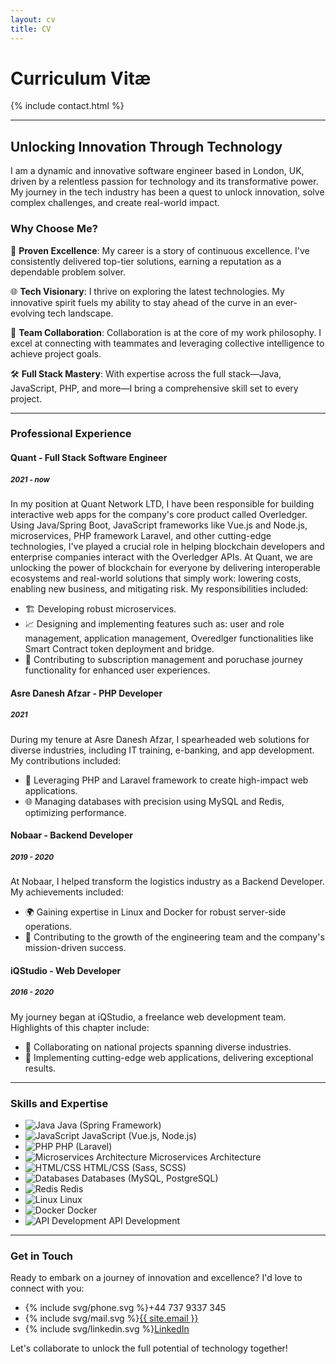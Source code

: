 ```yaml
---
layout: cv
title: CV
---
```


# Curriculum Vitæ

{% include contact.html %}

---

## Unlocking Innovation Through Technology

I am a dynamic and innovative software engineer based in London, UK, driven by a relentless passion for technology and its transformative power. My journey in the tech industry has been a quest to unlock innovation, solve complex challenges, and create real-world impact.

### **Why Choose Me?**

🚀 **Proven Excellence**: My career is a story of continuous excellence. I've consistently delivered top-tier solutions, earning a reputation as a dependable problem solver.

🌐 **Tech Visionary**: I thrive on exploring the latest technologies. My innovative spirit fuels my ability to stay ahead of the curve in an ever-evolving tech landscape.

🤝 **Team Collaboration**: Collaboration is at the core of my work philosophy. I excel at connecting with teammates and leveraging collective intelligence to achieve project goals.

🛠️ **Full Stack Mastery**: With expertise across the full stack—Java, JavaScript, PHP, and more—I bring a comprehensive skill set to every project.


--- 

### **Professional Experience**

#### **Quant** - Full Stack Software Engineer
##### <small> 2021 - now </small>

In my position at Quant Network LTD, I have been responsible for building interactive web apps for the company's core product called Overledger. Using Java/Spring Boot, JavaScript frameworks like Vue.js and Node.js, microservices, PHP framework Laravel, and other cutting-edge technologies, I've played a crucial role in helping blockchain developers and enterprise companies interact with the Overledger APIs. At Quant, we are unlocking the power of blockchain for everyone by delivering interoperable ecosystems and real-world solutions that simply work: lowering costs, enabling new business, and mitigating risk. My responsibilities included:

- 🏗️ Developing robust microservices.
- 📈 Designing and implementing features such as: user and role management, application management, Overedlger functionalities like Smart Contract token deployment and bridge.
- 💼 Contributing to subscription management and poruchase journey functionality for enhanced user experiences.

#### **Asre Danesh Afzar** - PHP Developer
##### <small> 2021 </small>
During my tenure at Asre Danesh Afzar, I spearheaded web solutions for diverse industries, including IT training, e-banking, and app development. My contributions included:

- 🚀 Leveraging PHP and Laravel framework to create high-impact web applications.
- 🌐 Managing databases with precision using MySQL and Redis, optimizing performance.

#### **Nobaar** - Backend Developer
##### <small> 2019 - 2020 </small>
At Nobaar, I helped transform the logistics industry as a Backend Developer. My achievements included:

- 🌍 Gaining expertise in Linux and Docker for robust server-side operations.
- 🚚 Contributing to the growth of the engineering team and the company's mission-driven success.

#### **iQStudio** - Web Developer
##### <small> 2016 - 2020 </small>

My journey began at iQStudio, a freelance web development team. Highlights of this chapter include:

- 🌟 Collaborating on national projects spanning diverse industries.
- 🚀 Implementing cutting-edge web applications, delivering exceptional results.

---

### **Skills and Expertise**

- ![Java](https://img.icons8.com/color/24/000000/java-coffee-cup-logo.png) Java (Spring Framework)
- ![JavaScript](https://img.icons8.com/color/24/000000/javascript.png) JavaScript (Vue.js, Node.js)
- ![PHP](https://img.icons8.com/color/24/000000/php.png) PHP (Laravel)
- ![Microservices Architecture](https://img.icons8.com/color/24/000000/network.png) Microservices Architecture
- ![HTML/CSS](https://img.icons8.com/color/24/000000/html-5.png) HTML/CSS (Sass, SCSS)
- ![Databases](https://img.icons8.com/color/24/000000/database-restore.png) Databases (MySQL, PostgreSQL)
- ![Redis](https://img.icons8.com/color/24/000000/redis.png) Redis
- ![Linux](https://img.icons8.com/color/24/000000/linux.png) Linux
- ![Docker](https://img.icons8.com/color/24/000000/docker.png) Docker
- ![API Development](https://img.icons8.com/color/24/000000/api.png) API Development

---

### **Get in Touch**

Ready to embark on a journey of innovation and excellence? I'd love to connect with you:

- <span class="li-icon">{% include svg/phone.svg %}</span><span>+44 737 9337 345</span>
- <span class="li-icon">{% include svg/mail.svg %}</span><a href="mailto:{{ site.email }}">{{ site.email }}</a>
- <span class="li-icon">{% include svg/linkedin.svg %}</span><a href="https://www.linkedin.com/in/{{ site.linkedin_username }}">LinkedIn</a>

Let's collaborate to unlock the full potential of technology together!
